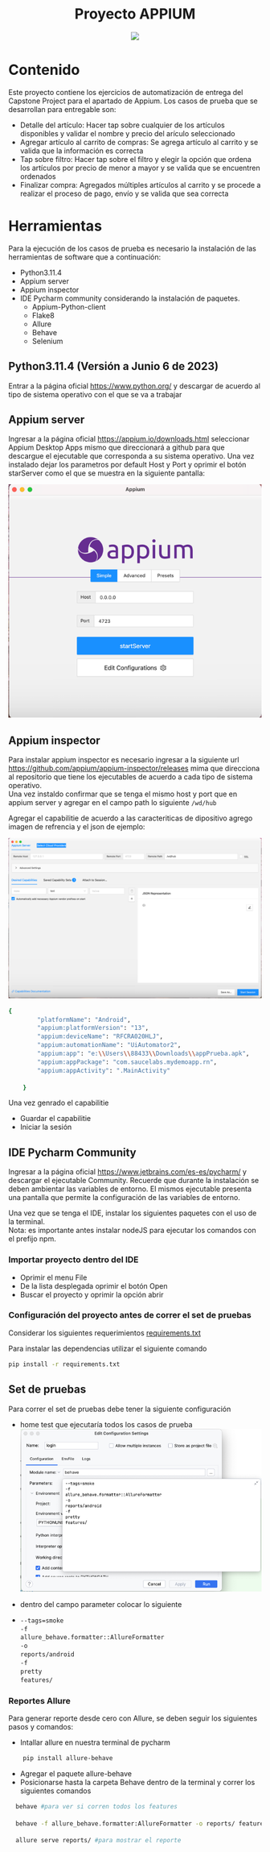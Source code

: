 
<h1 align="center"> Proyecto APPIUM</h1>
<p align="center"><img src="https://assets.perimeterx.com/image/upload/dpr_auto,f_auto,w_820/blog/2017/step-by-step-guide-setting-up-appium/appium-logo_xn7bct"/></p>

# Contenido

Este proyecto contiene los ejercicios de automatización de entrega del Capstone Project para el apartado de Appium.
Los casos de prueba que se desarrollan para entregable son:
* Detalle del artículo: Hacer tap sobre cualquier de los artículos disponibles y validar el nombre y precio del arículo seleccionado
* Agregar artículo al carrito de compras: Se agrega artículo al carrito y se valida que la información es correcta
* Tap sobre filtro: Hacer tap sobre el filtro y elegir la opción que ordena los artículos por precio de menor a mayor y se valida que se encuentren ordenados
* Finalizar compra: Agregados múltiples artículos al carrito y se procede a realizar el proceso de pago, envío y se valida que sea correcta


# Herramientas

Para la ejecución de los casos de prueba es necesario la instalación de las herramientas de software que a continuación:

* Python3.11.4
* Appium server
* Appium inspector
* IDE Pycharm community considerando la instalación de paquetes.
    * Appium-Python-client
    * Flake8
    * Allure
    * Behave
    * Selenium

## Python3.11.4 (Versión a Junio 6 de 2023)
Entrar a la página oficial https://www.python.org/ y descargar de acuerdo al tipo de sistema operativo con el que se va a trabajar  

## Appium server
Ingresar a la página oficial https://appium.io/downloads.html seleccionar Appium Desktop Apps mismo que direccionará a github para que descargue el ejecutable que corresponda a su sistema operativo.
Una vez instalado dejar los parametros por default Host y Port y oprimir el botón starServer como el que se muestra en la siguiente pantalla:
   
![img.png](img.png)

## Appium inspector
Para instalar appium inspector es necesario ingresar a la siguiente url https://github.com/appium/appium-inspector/releases mima que direcciona al repositorio que tiene los ejecutables de acuerdo a cada tipo de sistema operativo.   
Una vez instaldo confirmar que se tenga el mismo host y port que en appium server y agregar en el campo path lo siguiente `/wd/hub`  
  
Agregar el capabilitie de acuerdo a las caracteriticas de dipositivo agrego imagen de refrencia y el json de ejemplo:  

![img_1.png](img_1.png)
  
```bash
{
        "platformName": "Android",
        "appium:platformVersion": "13",
        "appium:deviceName": "RFCRA020HLJ",
        "appium:automationName": "UiAutomator2",
        "appium:app": "e:\\Users\\88433\\Downloads\\appPrueba.apk",
        "appium:appPackage": "com.saucelabs.mydemoapp.rn",
        "appium:appActivity": ".MainActivity"

    }
```
Una vez genrado el capabilitie
* Guardar el capabilitie
* Iniciar la sesión

## IDE Pycharm Community
Ingresar a la página oficial https://www.jetbrains.com/es-es/pycharm/ y descargar el
ejecutable Community. Recuerde que durante la instalación se deben ambientar las variables de entorno.
El mismos ejecutable presenta una pantalla que permite la configuración de las variables de entorno. 

Una vez que se tenga el IDE, instalar los siguientes paquetes con el uso de la terminal.  
Nota: es importante antes instalar nodeJS para ejecutar los comandos con el prefijo npm. 


### Importar proyecto dentro del IDE
* Oprimir el menu File
* De la lista desplegada oprimir el botón Open
* Buscar el proyecto y oprimir la opción abrir


### Configuración del proyecto antes de correr el set de pruebas

Considerar los siguientes requerimientos [requirements.txt](requirements.txt)

Para instalar las dependencias utilizar el siguiente comando
  
 ```bash
pip install -r requirements.txt
``` 

## Set de pruebas

Para correr el set de pruebas debe tener la siguiente configuración 

* home test que ejecutaría todos los casos de prueba
![img_2.png](img_2.png)

* dentro del campo parameter colocar lo siguiente
* ```bash
  --tags=smoke
  -f
  allure_behave.formatter::AllureFormatter
  -o
  reports/android
  -f
  pretty
  features/
  ```  
  
### Reportes Allure  

Para generar reporte desde cero con Allure, se deben seguir los siguientes pasos y comandos:

* Intallar allure en nuestra terminal de pycharm 
```bash
    pip install allure-behave
  ```  
* Agregar el paquete allure-behave 
* Posicionarse hasta la carpeta Behave dentro de la terminal y correr los siguientes comandos
```bash
  behave #para ver si corren todos los features 
  
  behave -f allure_behave.formatter:AllureFormatter -o reports/ features # para generar la carpeta reports y correr las pruebas 
  
  allure serve reports/ #para mostrar el reporte
```  
